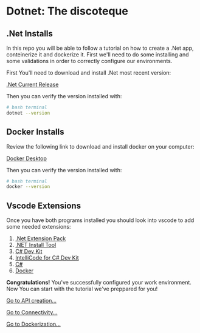 # Dotnet: The discoteque

## .Net Installs

In this repo you will be able to follow a tutorial on how to create a .Net app, conteinerize it and dockerize it.
First we'll need to do some installing and some validations in order to correctly configure our environments.

First You'll need to download and install .Net most recent version:

[.Net Current Release](https://dotnet.microsoft.com/en-us/download)

Then you can verify the version installed with:

```bash
# bash terminal
dotnet --version
```

## Docker Installs

Review the following link to download and install docker on your computer:

[Docker Desktop](https://www.docker.com/)

Then you can verify the version installed with:

```bash
# bash terminal
docker --version
```

## Vscode Extensions

Once you have both programs installed you should look into vscode to add some needed extensions:

1. [.Net Extension Pack](https://marketplace.visualstudio.com/items?itemName=ms-dotnettools.vscode-dotnet-pack)
2. [.NET Install Tool](https://marketplace.visualstudio.com/items?itemName=ms-dotnettools.vscode-dotnet-runtime)
3. [C# Dev Kit](https://marketplace.visualstudio.com/items?itemName=ms-dotnettools.csdevkit)
4. [IntelliCode for C# Dev Kit](https://marketplace.visualstudio.com/items?itemName=ms-dotnettools.vscodeintellicode-csharp)
5. [C#](https://marketplace.visualstudio.com/items?itemName=ms-dotnettools.csharp)
6. [Docker](https://marketplace.visualstudio.com/items?itemName=ms-azuretools.vscode-docker)

**Congratulations!** You've successfully configured your work environment. Now You can start with the tutorial we've preppared for you!

[Go to API creation...](Tutorial/CreateAPI.md)

[Go to Connectivity...](Tutorial/EF-Connectivity.md)

[Go to Dockerization...](Tutorial/Docker.md)